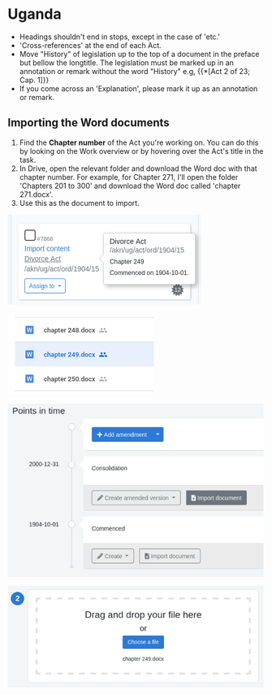 # Uganda

* Headings shouldn't end in stops, except in the case of 'etc.'
* 'Cross-references' at the end of each Act.
* Move "History" of legislation up to the top of a document in the preface but bellow the longtitle. The legislation must be marked up in an annotation or remark without the word "History" e.g, \{{\*\[Act 2 of 23; Cap. 1]\}}
* If you come across an 'Explanation', please mark it up as an annotation or remark.

## Importing the Word documents

1. Find the **Chapter number** of the Act you're working on. You can do this by looking on the Work overview or by hovering over the Act's title in the task.
2. In Drive, open the relevant folder and download the Word doc with that chapter number. For example, for Chapter 271, I'll open the folder 'Chapters 201 to 300' and download the Word doc called 'chapter 271.docx'.
3. Use this as the document to import.

![Hover over 'Divorce Act' to see that it's Chapter 249](<../.gitbook/assets/image (20).png>)

![Download 'chapter 249.docx' from the folder 'Chapters 201 to 300'](<../.gitbook/assets/image (276).png>)

![Click 'Import document' at the consolidation date: 2000-12-31](<../.gitbook/assets/image (278).png>)

![Upload the Word document you downloaded from Drive](<../.gitbook/assets/image (177).png>)
